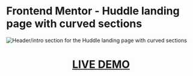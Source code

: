 # Frontend Mentor - Huddle landing page with curved sections

![Header/intro section for the Huddle landing page with curved sections](./design/desktop-preview.jpg)

[<h1 align="center">**LIVE DEMO**</h1>](https://huddle-landing-page-fv.netlify.app/)
